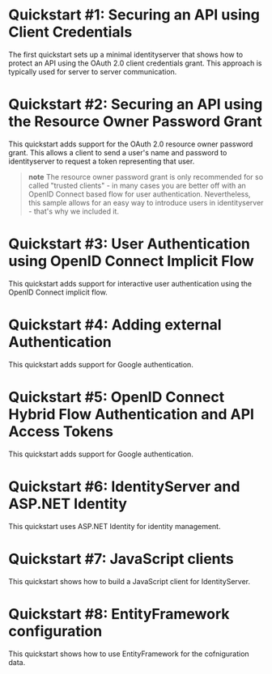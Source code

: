 
# Quickstart #1: Securing an API using Client Credentials

The first quickstart sets up a minimal identityserver that shows how to protect an API using the OAuth 2.0 client credentials grant.
This approach is typically used for server to server communication.

# Quickstart #2: Securing an API using the Resource Owner Password Grant

This quickstart adds support for the OAuth 2.0 resource owner password grant. 
This allows a client to send a user's name and password to identityserver to request a token representing that user.


> **note** The resource owner password grant is only recommended for so called "trusted clients" - in many cases you are better off with an OpenID Connect based flow for user authentication.
Nevertheless, this sample allows for an easy way to introduce users in identityserver - that's why we included it.

# Quickstart #3: User Authentication using OpenID Connect Implicit Flow

This quickstart adds support for interactive user authentication using the OpenID Connect implicit flow.

# Quickstart #4: Adding external Authentication

This quickstart adds support for Google authentication.


# Quickstart #5: OpenID Connect Hybrid Flow Authentication and API Access Tokens

This quickstart adds support for Google authentication.

# Quickstart #6: IdentityServer and ASP.NET Identity

This quickstart uses ASP.NET Identity for identity management.

# Quickstart #7: JavaScript clients

This quickstart shows how to build a JavaScript client for IdentityServer.

# Quickstart #8: EntityFramework configuration

This quickstart shows how to use EntityFramework for the cofniguration data.
